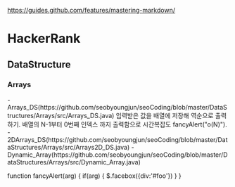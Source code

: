 https://guides.github.com/features/mastering-markdown/
# HackerRank
<h2>DataStructure</h2>
<h3>Arrays</h3>
  - Arrays_DS(https://github.com/seobyoungjun/seoCoding/blob/master/DataStructures/Arrays/src/Arrays_DS.java)
      입력받은 값을 배열에 저장해 역순으로 출력하기.
      배열의 N-1부터 0번째 인덱스 까지 출력함으로 시간복잡도 fancyAlert("o(N)").
  -  2DArrays_DS(https://github.com/seobyoungjun/seoCoding/blob/master/DataStructures/Arrays/src/Arrays2D_DS.java)
  -  Dynamic_Array(https://github.com/seobyoungjun/seoCoding/blob/master/DataStructures/Arrays/src/Dynamic_Array.java)


function fancyAlert(arg) {
  if(arg) {
    $.facebox({div:'#foo'})
  }
}
